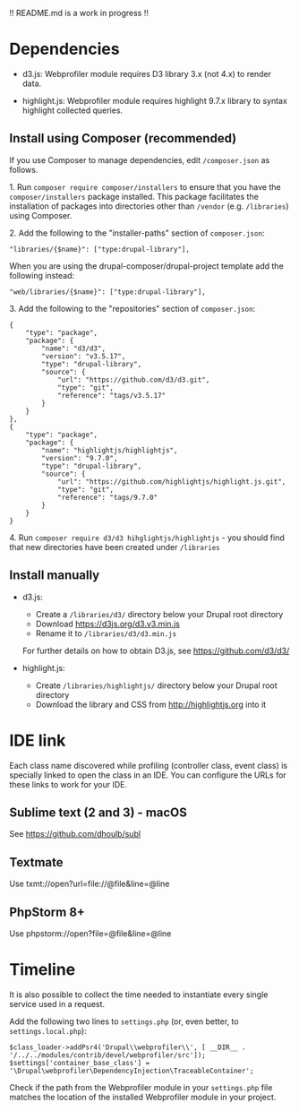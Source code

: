 !! README.md is a work in progress !!

# Dependencies

- d3.js: Webprofiler module requires D3 library 3.x (not 4.x) to render data.

- highlight.js: Webprofiler module requires highlight 9.7.x library to syntax highlight collected queries.

## Install using Composer (recommended)

If you use Composer to manage dependencies, edit `/composer.json` as follows.

1\. Run `composer require composer/installers` to ensure that you have the `composer/installers` package installed. This package facilitates the installation of packages into directories other than `/vendor` (e.g. `/libraries`) using Composer.

2\. Add the following to the "installer-paths" section of `composer.json`:

```
"libraries/{$name}": ["type:drupal-library"],
```

When you are using the drupal-composer/drupal-project template add the following instead:

```
"web/libraries/{$name}": ["type:drupal-library"],
```

3\. Add the following to the "repositories" section of `composer.json`:

```
{
    "type": "package",
    "package": {
        "name": "d3/d3",
        "version": "v3.5.17",
        "type": "drupal-library",
        "source": {
            "url": "https://github.com/d3/d3.git",
            "type": "git",
            "reference": "tags/v3.5.17"
        }
    }
},
{
    "type": "package",
    "package": {
        "name": "highlightjs/highlightjs",
        "version": "9.7.0",
        "type": "drupal-library",
        "source": {
            "url": "https://github.com/highlightjs/highlight.js.git",
            "type": "git",
            "reference": "tags/9.7.0"
        }
    }
}
```
4\. Run `composer require d3/d3 hihglightjs/highlightjs` - you should find that new directories have been created
under `/libraries`

## Install manually

- d3.js:

  - Create a `/libraries/d3/` directory below your Drupal root directory
  - Download https://d3js.org/d3.v3.min.js
  - Rename it to `/libraries/d3/d3.min.js`

  For further details on how to obtain D3.js, see https://github.com/d3/d3/

- highlight.js:

  - Create `/libraries/highlightjs/` directory below your Drupal root directory
  - Download the library and CSS from http://highlightjs.org into it

# IDE link

Each class name discovered while profiling (controller class, event class) is specially linked to open the class in
an IDE. You can configure the URLs for these links to work for your IDE.

## Sublime text (2 and 3) - macOS
See https://github.com/dhoulb/subl

## Textmate
Use txmt://open?url=file://@file&line=@line

## PhpStorm 8+
Use phpstorm://open?file=@file&line=@line

# Timeline

It is also possible to collect the time needed to instantiate every single service used in a request.

Add the following two lines to `settings.php` (or, even better, to `settings.local.php`):

```
$class_loader->addPsr4('Drupal\\webprofiler\\', [ __DIR__ . '/../../modules/contrib/devel/webprofiler/src']);
$settings['container_base_class'] = '\Drupal\webprofiler\DependencyInjection\TraceableContainer';
```

Check if the path from the Webprofiler module in your `settings.php` file matches the location of the installed Webprofiler module in your project.

